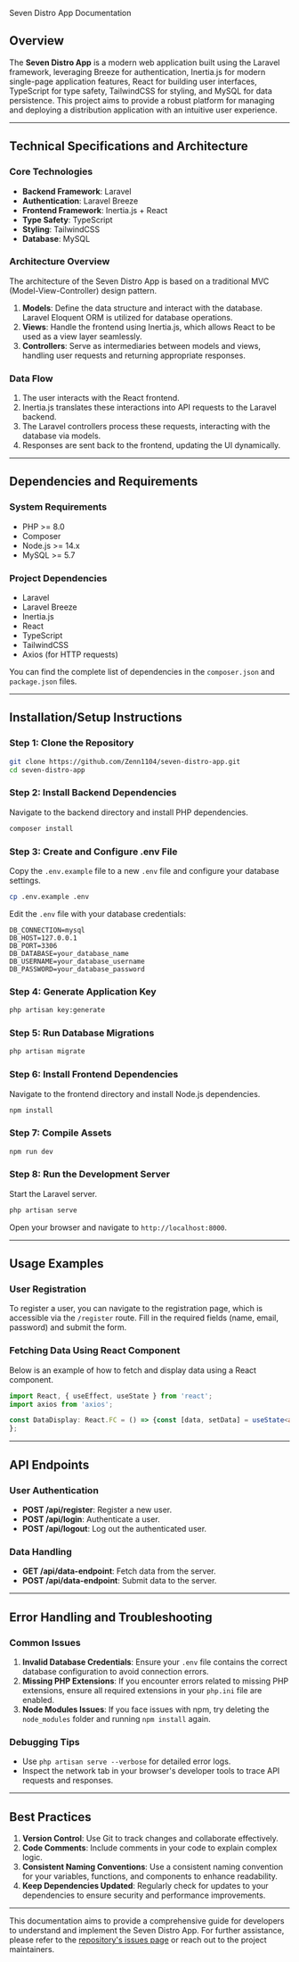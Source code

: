 Seven Distro App Documentation

## Overview

The **Seven Distro App** is a modern web application built using the Laravel framework, leveraging Breeze for authentication, Inertia.js for modern single-page application features, React for building user interfaces, TypeScript for type safety, TailwindCSS for styling, and MySQL for data persistence. This project aims to provide a robust platform for managing and deploying a distribution application with an intuitive user experience.

---

## Technical Specifications and Architecture

### Core Technologies

- **Backend Framework**: Laravel
- **Authentication**: Laravel Breeze
- **Frontend Framework**: Inertia.js + React
- **Type Safety**: TypeScript
- **Styling**: TailwindCSS
- **Database**: MySQL

### Architecture Overview

The architecture of the Seven Distro App is based on a traditional MVC (Model-View-Controller) design pattern.

1. **Models**: Define the data structure and interact with the database. Laravel Eloquent ORM is utilized for database operations.
2. **Views**: Handle the frontend using Inertia.js, which allows React to be used as a view layer seamlessly.
3. **Controllers**: Serve as intermediaries between models and views, handling user requests and returning appropriate responses.

### Data Flow

1. The user interacts with the React frontend.
2. Inertia.js translates these interactions into API requests to the Laravel backend.
3. The Laravel controllers process these requests, interacting with the database via models.
4. Responses are sent back to the frontend, updating the UI dynamically.

---

## Dependencies and Requirements

### System Requirements

- PHP >= 8.0
- Composer
- Node.js >= 14.x
- MySQL >= 5.7

### Project Dependencies

- Laravel
- Laravel Breeze
- Inertia.js
- React
- TypeScript
- TailwindCSS
- Axios (for HTTP requests)

You can find the complete list of dependencies in the `composer.json` and `package.json` files.

---

## Installation/Setup Instructions

### Step 1: Clone the Repository

```bash
git clone https://github.com/Zenn1104/seven-distro-app.git
cd seven-distro-app
```

### Step 2: Install Backend Dependencies

Navigate to the backend directory and install PHP dependencies.

```bash
composer install
```

### Step 3: Create and Configure .env File

Copy the `.env.example` file to a new `.env` file and configure your database settings.

```bash
cp .env.example .env
```

Edit the `.env` file with your database credentials:

```plaintext
DB_CONNECTION=mysql
DB_HOST=127.0.0.1
DB_PORT=3306
DB_DATABASE=your_database_name
DB_USERNAME=your_database_username
DB_PASSWORD=your_database_password
```

### Step 4: Generate Application Key

```bash
php artisan key:generate
```

### Step 5: Run Database Migrations

```bash
php artisan migrate
```

### Step 6: Install Frontend Dependencies

Navigate to the frontend directory and install Node.js dependencies.

```bash
npm install
```

### Step 7: Compile Assets

```bash
npm run dev
```

### Step 8: Run the Development Server

Start the Laravel server.

```bash
php artisan serve
```

Open your browser and navigate to `http://localhost:8000`.

---

## Usage Examples

### User Registration

To register a user, you can navigate to the registration page, which is accessible via the `/register` route. Fill in the required fields (name, email, password) and submit the form.

### Fetching Data Using React Component

Below is an example of how to fetch and display data using a React component.

```typescript
import React, { useEffect, useState } from 'react';
import axios from 'axios';

const DataDisplay: React.FC = () => {const [data, setData] = useState<any[]>([]);useEffect(() => {const fetchData = async () => {const response = await axios.get('/api/data-endpoint');setData(response.data);};fetchData();}, []);return (<div><h1>Data List</h1><ul>{data.map(item => (<li key={item.id}>{item.name}</li>))}</ul></div>);
};
```

---

## API Endpoints

### User Authentication

- **POST /api/register**: Register a new user.
- **POST /api/login**: Authenticate a user.
- **POST /api/logout**: Log out the authenticated user.

### Data Handling

- **GET /api/data-endpoint**: Fetch data from the server.
- **POST /api/data-endpoint**: Submit data to the server.

---

## Error Handling and Troubleshooting

### Common Issues

1. **Invalid Database Credentials**: Ensure your `.env` file contains the correct database configuration to avoid connection errors.
2. **Missing PHP Extensions**: If you encounter errors related to missing PHP extensions, ensure all required extensions in your `php.ini` file are enabled.
3. **Node Modules Issues**: If you face issues with npm, try deleting the `node_modules` folder and running `npm install` again.

### Debugging Tips

- Use `php artisan serve --verbose` for detailed error logs.
- Inspect the network tab in your browser's developer tools to trace API requests and responses.

---

## Best Practices

1. **Version Control**: Use Git to track changes and collaborate effectively.
2. **Code Comments**: Include comments in your code to explain complex logic.
3. **Consistent Naming Conventions**: Use a consistent naming convention for your variables, functions, and components to enhance readability.
4. **Keep Dependencies Updated**: Regularly check for updates to your dependencies to ensure security and performance improvements.

---

This documentation aims to provide a comprehensive guide for developers to understand and implement the Seven Distro App. For further assistance, please refer to the [repository's issues page](https://github.com/Zenn1104/seven-distro-app/issues) or reach out to the project maintainers.